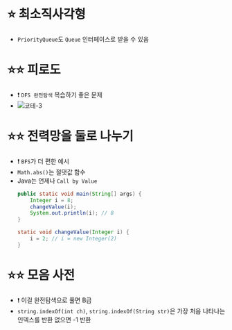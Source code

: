 # ⭐ 최소직사각형

* `PriorityQueue`도 `Queue` 인터페이스로 받을 수 있음

# ⭐⭐ 피로도

* ❗️ `DFS 완전탐색` 복습하기 좋은 문제
* ![코테-3](https://user-images.githubusercontent.com/76807762/179000543-c99054a7-5d77-440f-880b-bb96b1745c09.jpg)

# ⭐⭐ 전력망을 둘로 나누기

* ❗️ `BFS`가 더 편한 예시
* `Math.abs()`는 절댓값 함수
* Java는 언제나 `Call by Value`
  ```java
  public static void main(String[] args) {
      Integer i = 8;
      changeValue(i);
      System.out.println(i); // 8
  }

  static void changeValue(Integer i) {
      i = 2; // i = new Integer(2)
  }
  ```

# ⭐⭐ 모음 사전

* ❗️ 이걸 완전탐색으로 풀면 B급
* `string.indexOf(int ch)`, `string.indexOf(String str)`은 가장 처음 나타나는 인덱스를 반환 없으면 -1 반환
